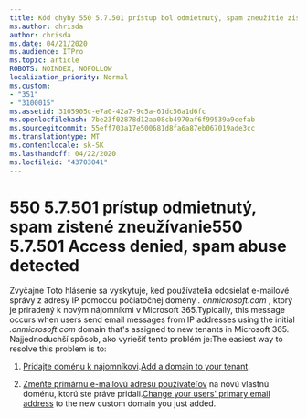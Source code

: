 ```yaml
---
title: Kód chyby 550 5.7.501 prístup bol odmietnutý, spam zneužitie zistené
ms.author: chrisda
author: chrisda
ms.date: 04/21/2020
ms.audience: ITPro
ms.topic: article
ROBOTS: NOINDEX, NOFOLLOW
localization_priority: Normal
ms.custom:
- "351"
- "3100015"
ms.assetid: 3105905c-e7a0-42a7-9c5a-61dc56a1d6fc
ms.openlocfilehash: 7be23f02878d12aa08cb4970af6f99539a9cefab
ms.sourcegitcommit: 55eff703a17e500681d8fa6a87eb067019ade3cc
ms.translationtype: MT
ms.contentlocale: sk-SK
ms.lasthandoff: 04/22/2020
ms.locfileid: "43703041"
---
```

# <a name="550-57501-access-denied-spam-abuse-detected"></a><span data-ttu-id="44fe1-102">550 5.7.501 prístup odmietnutý, spam zistené zneužívanie</span><span class="sxs-lookup"><span data-stu-id="44fe1-102">550 5.7.501 Access denied, spam abuse detected</span></span>

<span data-ttu-id="44fe1-103">Zvyčajne Toto hlásenie sa vyskytuje, keď používatelia odosielať e-mailové správy z adresy IP pomocou počiatočnej domény *. onmicrosoft.com* , ktorý je priradený k novým nájomníkmi v Microsoft 365.</span><span class="sxs-lookup"><span data-stu-id="44fe1-103">Typically, this message occurs when users send email messages from IP addresses using the initial *.onmicrosoft.com* domain that's assigned to new tenants in Microsoft 365.</span></span> <span data-ttu-id="44fe1-104">Najjednoduchší spôsob, ako vyriešiť tento problém je:</span><span class="sxs-lookup"><span data-stu-id="44fe1-104">The easiest way to resolve this problem is to:</span></span>

1. <span data-ttu-id="44fe1-105">[Pridajte doménu k nájomníkovi](https://docs.microsoft.com//office365/admin/setup/add-domain).</span><span class="sxs-lookup"><span data-stu-id="44fe1-105">[Add a domain to your tenant](https://docs.microsoft.com//office365/admin/setup/add-domain).</span></span>

2. <span data-ttu-id="44fe1-106">[Zmeňte primárnu e-mailovú adresu používateľov](https://docs.microsoft.com//office365/admin/add-users/change-a-user-name-and-email-address) na novú vlastnú doménu, ktorú ste práve pridali.</span><span class="sxs-lookup"><span data-stu-id="44fe1-106">[Change your users' primary email address](https://docs.microsoft.com//office365/admin/add-users/change-a-user-name-and-email-address) to the new custom domain you just added.</span></span>
